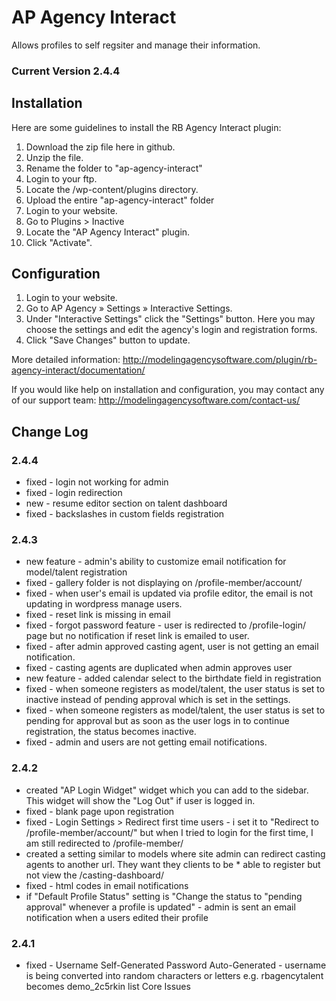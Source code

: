 # AP Agency Interact
Allows profiles to self regsiter and manage their information.

### Current Version 2.4.4

## Installation

Here are some guidelines to install the RB Agency Interact plugin:

1. Download the zip file here in github.
2. Unzip the file.
3. Rename the folder to "ap-agency-interact"
4. Login to your ftp.
5. Locate the /wp-content/plugins directory.
6. Upload the entire "ap-agency-interact" folder
7. Login to your website.
8. Go to Plugins > Inactive
9. Locate the "AP Agency Interact" plugin.
10. Click "Activate".

## Configuration

1. Login to your website.
2. Go to AP Agency » Settings » Interactive Settings. 
3. Under "Interactive Settings" click the "Settings" button. Here you may choose the settings and edit the agency's login and registration forms.
4. Click "Save Changes" button to update.

More detailed information:
http://modelingagencysoftware.com/plugin/rb-agency-interact/documentation/

If you would like help on installation and configuration, you may contact any of our support team:
http://modelingagencysoftware.com/contact-us/

## Change Log

### 2.4.4
* fixed - login not working for admin
* fixed - login redirection
* new - resume editor section on talent dashboard
* fixed - backslashes in custom fields registration

### 2.4.3
* new feature - admin's ability to customize email notification for model/talent registration
* fixed - gallery folder is not displaying on /profile-member/account/
* fixed - when user's email is updated via profile editor, the email is not updating in wordpress manage users.
* fixed - reset link is missing in email
* fixed - forgot password feature - user is redirected to /profile-login/ page but no notification if reset link is emailed to user.
* fixed - after admin approved casting agent, user is not getting an email notification.
* fixed - casting agents are duplicated when admin approves user
* new feature - added calendar select to the birthdate field in registration
* fixed - when someone registers as model/talent, the user status is set to inactive instead of pending approval which is set in the settings.
* fixed - when someone registers as model/talent, the user status is set to pending for approval but as soon as the user logs in to continue registration, the status becomes inactive.
* fixed - admin and users are not getting email notifications.

### 2.4.2
* created "AP Login Widget" widget which you can add to the sidebar. This widget will show the "Log Out" if user is logged in.
* fixed - blank page upon registration
* fixed - Login Settings > Redirect first time users - i set it to "Redirect to /profile-member/account/" but when I tried to login for the first time, I am still redirected to /profile-member/
* created a setting similar to models where site admin can redirect casting agents to another url. They want they clients to be * able to register but not view the /casting-dashboard/
* fixed - html codes in email notifications
* if "Default Profile Status" setting is "Change the status to "pending approval" whenever a profile is updated" - admin is sent an email notification when a users edited their profile

### 2.4.1
* fixed - Username Self-Generated Password Auto-Generated - username is being converted into random characters or letters e.g. rbagencytalent becomes demo_2c5rkin list Core Issues 
